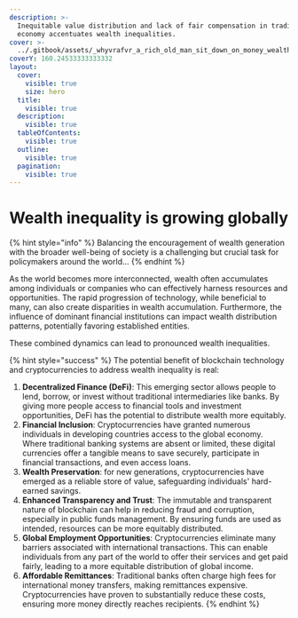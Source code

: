 ```yaml
---
description: >-
  Inequitable value distribution and lack of fair compensation in traditional
  economy accentuates wealth inequalities.
cover: >-
  ../.gitbook/assets/_whyvrafvr_a_rich_old_man_sit_down_on_money_wealth_pyramid_on_t_2f07a6dd-0c5a-4e27-8074-09034ae6eae7.png
coverY: 160.24533333333332
layout:
  cover:
    visible: true
    size: hero
  title:
    visible: true
  description:
    visible: true
  tableOfContents:
    visible: true
  outline:
    visible: true
  pagination:
    visible: true
---
```


# Wealth inequality is growing globally

{% hint style="info" %}
Balancing the encouragement of wealth generation with the broader well-being of society is a challenging but crucial task for policymakers around the world...
{% endhint %}

As the world becomes more interconnected, wealth often accumulates among individuals or companies who can effectively harness resources and opportunities. The rapid progression of technology, while beneficial to many, can also create disparities in wealth accumulation. Furthermore, the influence of dominant financial institutions can impact wealth distribution patterns, potentially favoring established entities.&#x20;

These combined dynamics can lead to pronounced wealth inequalities.

{% hint style="success" %}
The potential benefit of blockchain technology and cryptocurrencies to address wealth inequality is real:

1. **Decentralized Finance (DeFi)**: This emerging sector allows people to lend, borrow, or invest without traditional intermediaries like banks. By giving more people access to financial tools and investment opportunities, DeFi has the potential to distribute wealth more equitably.
2. **Financial Inclusion**: Cryptocurrencies have granted numerous individuals in developing countries access to the global economy. Where traditional banking systems are absent or limited, these digital currencies offer a tangible means to save securely, participate in financial transactions, and even access loans.
3. **Wealth Preservation**: for new generations, cryptocurrencies have emerged as a reliable store of value, safeguarding individuals' hard-earned savings.
4. **Enhanced Transparency and Trust**: The immutable and transparent nature of blockchain can help in reducing fraud and corruption, especially in public funds management. By ensuring funds are used as intended, resources can be more equitably distributed.
5. **Global Employment Opportunities**: Cryptocurrencies eliminate many barriers associated with international transactions. This can enable individuals from any part of the world to offer their services and get paid fairly, leading to a more equitable distribution of global income.
6. **Affordable Remittances**: Traditional banks often charge high fees for international money transfers, making remittances expensive. Cryptocurrencies have proven to substantially reduce these costs, ensuring more money directly reaches recipients.
{% endhint %}

